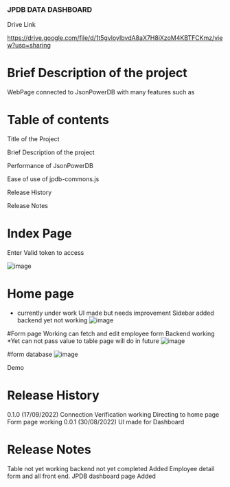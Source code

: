 ### JPDB DATA DASHBOARD

Drive Link

https://drive.google.com/file/d/1t5gvloyIbvdA8aX7H8iXzoM4KBTFCKmz/view?usp=sharing

 # Brief Description of the project


WebPage connected to JsonPowerDB with many features such as
   
   # Table of contents
   
   Title of the Project

Brief Description of the project

Performance of JsonPowerDB 

Ease of use of jpdb-commons.js

Release History 

Release Notes 

# Index Page

Enter Valid token to access

![image](https://user-images.githubusercontent.com/68528688/190888912-d455ebc4-84f0-4a42-b215-bcb5adb1112c.png)

# Home page
* currently under work UI made but needs improvement
Sidebar added 
backend yet not working
![image](https://user-images.githubusercontent.com/68528688/190888942-7808449d-966f-4f01-b40c-2a80f9fc8547.png)

#Form page
Working
can fetch and edit employee form 
Backend working
*Yet can not pass value to table page will do in future
![image](https://user-images.githubusercontent.com/68528688/190888973-0414ff50-7aa2-474e-8f6a-65bf8fff0b83.png)

#form database
![image](https://user-images.githubusercontent.com/68528688/190889013-8cd41af2-8a50-4ce0-9a27-e744045f49bc.png)

Demo


# Release History

0.1.0 (17/09/2022)
   Connection Verification working
   Directing to home page
   Form page working
0.0.1 (30/08/2022)
   UI made for Dashboard
# Release Notes 
   Table not yet working backend not yet completed
Added Employee detail form and all front end.
JPDB dashboard page Added




